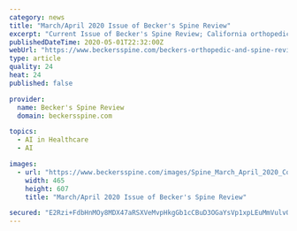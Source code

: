 ```yaml
---
category: news
title: "March/April 2020 Issue of Becker's Spine Review"
excerpt: "Current Issue of Becker's Spine Review; California orthopedic surgeon shot, killed at his practice; CMS removes 6 spinal procedures from inpatient-only list; Dr. Sanjay Gupta: 9 E"
publishedDateTime: 2020-05-01T22:32:00Z
webUrl: "https://www.beckersspine.com/beckers-orthopedic-and-spine-review/item/48978-march-april-2020-issue-of-becker-s-spine-review"
type: article
quality: 24
heat: 24
published: false

provider:
  name: Becker's Spine Review
  domain: beckersspine.com

topics:
  - AI in Healthcare
  - AI

images:
  - url: "https://www.beckersspine.com/images/Spine_March_April_2020_Cover.png"
    width: 465
    height: 607
    title: "March/April 2020 Issue of Becker's Spine Review"

secured: "E2Rzi+FdbHnMOy8MDX47aRSXVeMvpHkgGb1cCBuD3OGaYsVp1xpLEuMmVulvO6b6TQaT8x/nzAAycCgwEw0inZLy8CaStlnYKv8u4G2GXQqpVHiHy2w+KQb9WRKdacjwt5qwzgyN5g3SCuonSURtvCG3kykGTYSnwWcBPN3iPRsxxPvsDvr1cKiHp65cXYDnLDNhJFXuJUdIPIyIludSJL7+anHd0gEwZkorN7a4ENIL5FYoDPMOdd3A0nZ6eU1IRaLx1qiXb/N9/7ZG/IUkRQk1v2BR841Ez6Pzrce88Y5Ro53vccOxmYMPAUM6b+Bs;QJiuYvma7Lg5v3YbGU3BWw=="
---
```


